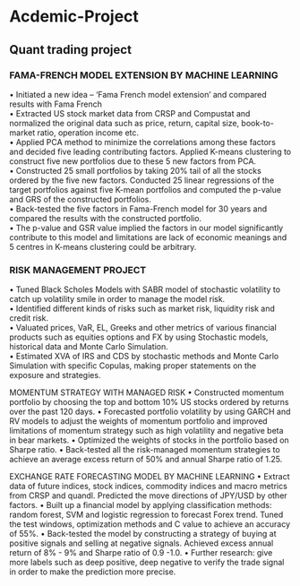 # Acdemic-Project
## Quant trading project
### FAMA-FRENCH MODEL EXTENSION BY MACHINE LEARNING   		
•	Initiated a new idea – ‘Fama French model extension’ and compared results with Fama French  
•	Extracted US stock market data from CRSP and Compustat and normalized the original data such as price, return, capital size, book-to-market ratio, operation income etc.  
•	Applied PCA method to minimize the correlations among these factors and decided five leading contributing factors. Applied K-means clustering to construct five new portfolios due to these 5 new factors from PCA.  
•	Constructed 25 small portfolios by taking 20% tail of all the stocks ordered by the five new factors. Conducted 25 linear regressions of the target portfolios against five K-mean portfolios and computed the p-value and GRS of the constructed portfolios.  
•	Back-tested the five factors in Fama-French model for 30 years and compared the results with the constructed portfolio.   
•	The p-value and GSR value implied the factors in our model significantly contribute to this model and limitations are lack of economic meanings and 5 centres in K-means clustering could be arbitrary.  

### RISK MANAGEMENT PROJECT
•	Tuned Black Scholes Models with SABR model of stochastic volatility to catch up volatility smile in order to manage the model risk.  
•	Identified different kinds of risks such as market risk, liquidity risk and credit risk.   
•	Valuated prices, VaR, EL, Greeks and other metrics of various financial products such as equities options and FX by using Stochastic models, historical data and Monte Carlo Simulation.   
•	Estimated XVA of IRS and CDS by stochastic methods and Monte Carlo Simulation with specific Copulas, making proper statements on the exposure and strategies.  
  
MOMENTUM STRATEGY WITH MANAGED RISK	
•	Constructed momentum portfolio by choosing the top and bottom 10% US stocks ordered by returns over the past 120 days. 
•	Forecasted portfolio volatility by using GARCH and RV models to adjust the weights of momentum portfolio and improved limitations of momentum strategy such as high volatility and negative beta in bear markets.
•	Optimized the weights of stocks in the portfolio based on Sharpe ratio. 
•	Back-tested all the risk-managed momentum strategies to achieve an average excess return of 50% and annual Sharpe ratio of 1.25.

EXCHANGE RATE FORECASTING MODEL BY MACHINE LEARNING
•	Extract data of future indices, stock indices, commodity indices and macro metrics from CRSP and quandl. Predicted the move directions of JPY/USD by other factors. 
•	Built up a financial model by applying classification methods: random forest, SVM and logistic regression to forecast Forex trend. Tuned the test windows, optimization methods and C value to achieve an accuracy of 55%.
•	Back-tested the model by constructing a strategy of buying at positive signals and selling at negative signals. Achieved excess annual return of 8% - 9% and Sharpe ratio of 0.9 -1.0.
•	Further research: give more labels such as deep positive, deep negative to verify the trade signal in order to make the prediction more precise.


